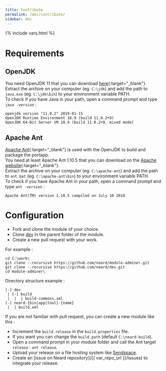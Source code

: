 ```yaml
---
title: Contribute
permalink: /doc/contribute/
sidebar: doc
---
```

{% include vars.html %}

# Requirements

## OpenJDK

You need OpenJDK 11 that you can download [here](https://download.java.net/java/GA/jdk11/9/GPL/openjdk-11.0.2_windows-x64_bin.zip){:target="_blank"}.<br />
Extract the archive on your computer (eg. `C:\jdk`) and add the path to `java.exe` (eg. `C:\jdk\bin`) to your environment variable PATH.<br />
To check if you have Java in your path, open a command prompt and type `java -version` :

```text
openjdk version "11.0.2" 2019-01-15
OpenJDK Runtime Environment 18.9 (build 11.0.2+9)
OpenJDK 64-Bit Server VM 18.9 (build 11.0.2+9, mixed mode)
```

## Apache Ant

[Apache Ant](https://ant.apache.org/){:target="_blank"} is used with the OpenJDK to build and package the portapp.<br />
You need at least Apache Ant 1.10.5 that you can download on the [Apache website](https://ant.apache.org/bindownload.cgi){:target="_blank"}.<br />
Extract the archive on your computer (eg. `C:\apache-ant`) and add the path to `ant.bat` (eg. `C:\apache-ant\bin`) to your environment variable PATH.<br />
To check if you have Apache Ant in your path, open a command prompt and type `ant -version` :

```text
Apache Ant(TM) version 1.10.5 compiled on July 10 2018
```

# Configuration

* Fork and clone the module of your choice.
* Clone [dev](https://github.com/neard/dev) in the parent folder of the module.
* Create a new pull request with your work.

For example :

```text
cd C:\work\
git clone --recursive https://github.com/neard/module-adminer.git
git clone --recursive https://github.com/neard/dev.git
cd module-adminer\
```

Directory structure example :

```text
[-] dev
 | [-] build
 |  |  | build-commons.xml 
[-] neard-{bin|app|tool}-{name}
 |  | build.xml
```

If you are not familiar with pull request, you can create a new module like this :

* Increment the `build.release` in the `build.properties` file.
* If you want you can change the `build.path` (default `C:\neard-build`).
* Open a command prompt in your module folder and call the Ant target `release` : `ant release`.
* Upload your release on a file hosting system like [Sendspace](https://www.sendspace.com/).
* Create an [issue on Neard repository]({{ var_repo_url }}/issues) to integrate your release.